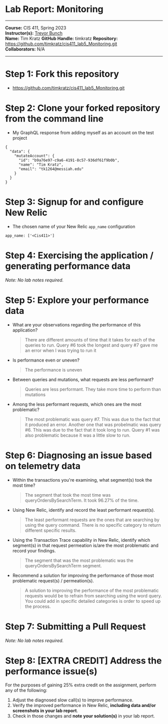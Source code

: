 # Lab Report: Monitoring
___
**Course:** CIS 411, Spring 2023  
**Instructor(s):** [Trevor Bunch](https://github.com/trevordbunch)  
**Name:** Tim Kratz 
**GitHub Handle:** timkratz 
**Repository:** https://github.com/timkratz/cis411_lab5_Monitoring.git  
**Collaborators:** N/A
___

# Step 1: Fork this repository
- https://github.com/timkratz/cis411_lab5_Monitoring.git

# Step 2: Clone your forked repository from the command line
- My GraphQL response from adding myself as an account on the test project
```
{
  "data": {
    "mutateAccount": {
      "id": "b9a76e97-c9a6-4191-8c57-936df61f9b0b",
      "name": "Tim Kratz",
      "email": "tk1264@messiah.edu"
    }
  }
}
```

# Step 3: Signup for and configure New Relic
- The chosen name of your New Relic ```app_name``` configuration
```
app_name: ['<Cis411>']
```

# Step 4: Exercising the application / generating performance data

_Note: No lab notes required._

# Step 5: Explore your performance data
* What are your observations regarding the performance of this application? 
  > There are different amounts of time that it takes for each of the queries to run. Query #6 took the longest and query #7 gave me an error when I was trying to run it
* Is performance even or uneven? 
  > The performance is uneven
* Between queries and mutations, what requests are less performant? 
  > Queries are less performant. They take more time to perform than mutations
* Among the less performant requests, which ones are the most problematic?
  > The most problematic was query #7. This was due to the fact that it produced an error. Another one that was probelmatic was query #6. This was due to the fact that it took long to run. Query #1 was also problematic because it was a little slow to run.

# Step 6: Diagnosing an issue based on telemetry data
* Within the transactions you're examining, what segment(s) took the most time?
  > The segment that took the most time was queryOrdersBySearchTerm. It took 96.27% of the time. 
* Using New Relic, identify and record the least performant request(s).
  > The least performant requests are the ones that are searching by using the query command. There is no specific category to return different specific results.
* Using the Transaction Trace capability in New Relic, identify which segment(s) in that request permeation is/are the most problematic and record your findings.
  > The segment that was the most problematic was the queryOrdersBySearchTerm segment. 
* Recommend a solution for improving the performance of those most problematic request(s) / permeation(s).
  > A solution to improving the performance of the most problematic requests would be to refrain from searching using the word query. You could add in specific detailed categories is order to speed up the process. 

# Step 7: Submitting a Pull Request
_Note: No lab notes required._

# Step 8: [EXTRA CREDIT] Address the performance issue(s)
For the purposes of gaining 25% extra credit on the assignment, perform any of the following:
1. Adjust the diagnosed slow call(s) to improve performance. 
2. Verify the improved performance in New Relic, **including data and/or screenshots in your lab report**.
2. Check in those changes and **note your solution(s)** in your lab report.
